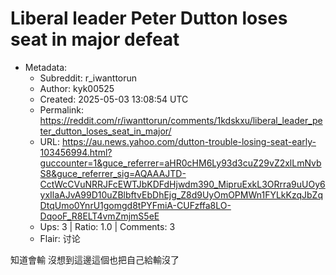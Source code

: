 # Liberal leader Peter Dutton loses seat in major defeat

- Metadata:
  - Subreddit: r_iwanttorun
  - Author: kyk00525
  - Created: 2025-05-03 13:08:54 UTC
  - Permalink: https://reddit.com/r/iwanttorun/comments/1kdskxu/liberal_leader_peter_dutton_loses_seat_in_major/
  - URL: https://au.news.yahoo.com/dutton-trouble-losing-seat-early-103456994.html?guccounter=1&guce_referrer=aHR0cHM6Ly93d3cuZ29vZ2xlLmNvbS8&guce_referrer_sig=AQAAAJTD-CctWcCVuNRRJFcEWTJbKDFdHjwdm390_MipruExkL3ORrra9uUOy6yxIlaAJvA99D10uZBlbftvEbDhEjg_Z8d9UyOmOPMWn1FYLkKzqJbZqDtqUmo0YnrU1gomgd8tPYFmiA-CUFzffa8LO-DqooF_R8ELT4vmZmjmS5eE
  - Ups: 3 | Ratio: 1.0 | Comments: 3
  - Flair: 讨论


知道會輸 沒想到這邊這個也把自己給輸沒了

